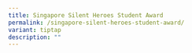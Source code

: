 ```yaml
---
title: Singapore Silent Heroes Student Award
permalink: /singapore-silent-heroes-student-award/
variant: tiptap
description: ""
---
```

